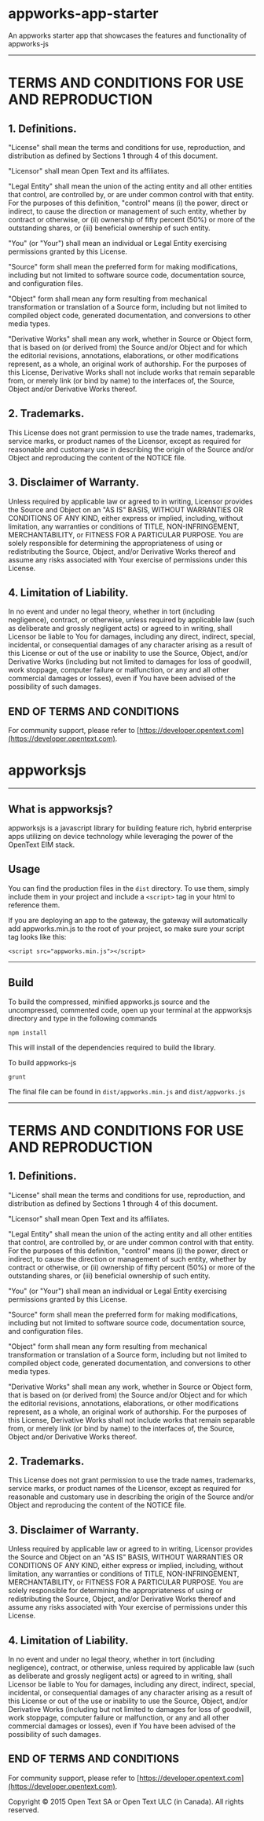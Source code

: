 # appworks-app-starter
An appworks starter app that showcases the features and functionality of appworks-js

----

# TERMS AND CONDITIONS FOR USE AND REPRODUCTION
## 1. Definitions.
"License" shall mean the terms and conditions for use, reproduction, and distribution as defined by Sections 1 through 4 of this document.

"Licensor" shall mean Open Text and its affiliates.

"Legal Entity" shall mean the union of the acting entity and all other entities that control, are controlled by, or are under common control with that entity. For the purposes of this definition, "control" means (i) the power, direct or indirect, to cause the direction or management of such entity, whether by contract or otherwise, or (ii) ownership of fifty percent (50%) or more of the outstanding shares, or (iii) beneficial ownership of such entity.

"You" (or "Your") shall mean an individual or Legal Entity exercising permissions granted by this License.

"Source" form shall mean the preferred form for making modifications, including but not limited to software source code, documentation source, and configuration files.

"Object" form shall mean any form resulting from mechanical transformation or translation of a Source form, including but not limited to compiled object code, generated documentation, and conversions to other media types.

"Derivative Works" shall mean any work, whether in Source or Object form, that is based on (or derived from) the Source and/or Object and for which the editorial revisions, annotations, elaborations, or other modifications represent, as a whole, an original work of authorship. For the purposes of this License, Derivative Works shall not include works that remain separable from, or merely link (or bind by name) to the interfaces of, the Source, Object and/or Derivative Works thereof.

## 2. Trademarks.
This License does not grant permission to use the trade names, trademarks, service marks, or product names of the Licensor, except as required for reasonable and customary use in describing the origin of the Source and/or Object and reproducing the content of the NOTICE file.

## 3. Disclaimer of Warranty.

Unless required by applicable law or agreed to in writing, Licensor provides the Source and Object on an "AS IS" BASIS, WITHOUT WARRANTIES OR CONDITIONS OF ANY KIND, either express or implied, including, without limitation, any warranties or conditions of TITLE, NON-INFRINGEMENT, MERCHANTABILITY, or FITNESS FOR A PARTICULAR PURPOSE. You are solely responsible for determining the appropriateness of using or redistributing the Source, Object, and/or Derivative Works thereof and assume any risks associated with Your exercise of permissions under this License.

## 4. Limitation of Liability.

In no event and under no legal theory, whether in tort (including negligence), contract, or otherwise, unless required by applicable law (such as deliberate and grossly negligent acts) or agreed to in writing, shall Licensor be liable to You for damages, including any direct, indirect, special, incidental, or consequential damages of any character arising as a result of this License or out of the use or inability to use the Source, Object, and/or Derivative Works (including but not limited to damages for loss of goodwill, work stoppage, computer failure or malfunction, or any and all other commercial damages or losses), even if You have been advised of the possibility of such damages.

## END OF TERMS AND CONDITIONS

For community support, please refer to [https://developer.opentext.com](https://developer.opentext.com).

# appworksjs

----
## What is appworksjs?

appworksjs is a javascript library for building feature rich, hybrid enterprise apps utilizing on device technology while leveraging the power of the OpenText EIM stack.

## Usage
You can find the production files in the `dist` directory. To use them, simply include them in your project and include a `<script>` tag in your html to reference them.

If you are deploying an app to the gateway, the gateway will automatically add appworks.min.js to the root of your project, so make sure your script tag looks like this:

`<script src="appworks.min.js"></script>`

----

## Build
To build the compressed, minified appworks.js source and the uncompressed, commented code, open up your terminal at the appworksjs directory and type in the following commands

`npm install`

This will install of the dependencies required to build the library.

To build appworks-js

`grunt`

The final file can be found in `dist/appworks.min.js` and `dist/appworks.js`

----

# TERMS AND CONDITIONS FOR USE AND REPRODUCTION
## 1. Definitions.
"License" shall mean the terms and conditions for use, reproduction, and distribution as defined by Sections 1 through 4 of this document.

"Licensor" shall mean Open Text and its affiliates.

"Legal Entity" shall mean the union of the acting entity and all other entities that control, are controlled by, or are under common control with that entity. For the purposes of this definition, "control" means (i) the power, direct or indirect, to cause the direction or management of such entity, whether by contract or otherwise, or (ii) ownership of fifty percent (50%) or more of the outstanding shares, or (iii) beneficial ownership of such entity.

"You" (or "Your") shall mean an individual or Legal Entity exercising permissions granted by this License.

"Source" form shall mean the preferred form for making modifications, including but not limited to software source code, documentation source, and configuration files.

"Object" form shall mean any form resulting from mechanical transformation or translation of a Source form, including but not limited to compiled object code, generated documentation, and conversions to other media types.

"Derivative Works" shall mean any work, whether in Source or Object form, that is based on (or derived from) the Source and/or Object and for which the editorial revisions, annotations, elaborations, or other modifications represent, as a whole, an original work of authorship. For the purposes of this License, Derivative Works shall not include works that remain separable from, or merely link (or bind by name) to the interfaces of, the Source, Object and/or Derivative Works thereof.

## 2. Trademarks.
This License does not grant permission to use the trade names, trademarks, service marks, or product names of the Licensor, except as required for reasonable and customary use in describing the origin of the Source and/or Object and reproducing the content of the NOTICE file.

## 3. Disclaimer of Warranty.

Unless required by applicable law or agreed to in writing, Licensor provides the Source and Object on an "AS IS" BASIS, WITHOUT WARRANTIES OR CONDITIONS OF ANY KIND, either express or implied, including, without limitation, any warranties or conditions of TITLE, NON-INFRINGEMENT, MERCHANTABILITY, or FITNESS FOR A PARTICULAR PURPOSE. You are solely responsible for determining the appropriateness of using or redistributing the Source, Object, and/or Derivative Works thereof and assume any risks associated with Your exercise of permissions under this License.

## 4. Limitation of Liability.

In no event and under no legal theory, whether in tort (including negligence), contract, or otherwise, unless required by applicable law (such as deliberate and grossly negligent acts) or agreed to in writing, shall Licensor be liable to You for damages, including any direct, indirect, special, incidental, or consequential damages of any character arising as a result of this License or out of the use or inability to use the Source, Object, and/or Derivative Works (including but not limited to damages for loss of goodwill, work stoppage, computer failure or malfunction, or any and all other commercial damages or losses), even if You have been advised of the possibility of such damages.

## END OF TERMS AND CONDITIONS

For community support, please refer to [https://developer.opentext.com](https://developer.opentext.com).

Copyright © 2015 Open Text SA or Open Text ULC (in Canada). All rights reserved.
